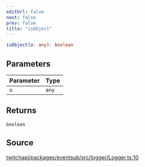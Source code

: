 ```yaml
---
editUrl: false
next: false
prev: false
title: "isObject"
---
```


```ts
isObject(o: any): boolean
```

## Parameters

| Parameter | Type |
| :------ | :------ |
| `o` | `any` |

## Returns

`boolean`

## Source

[twitchapi/packages/eventsub/src/logger/Logger.ts:10](https://github.com/pablornc/twitchapi//blob/3baa008ac8be1133cbb9253985d5d4cd48b4e780/packages/eventsub/src/logger/Logger.ts#L10)
